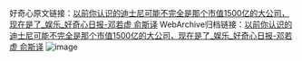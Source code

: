好奇心原文链接：[以前你认识的迪士尼可能不完全是那个市值1500亿的大公司，现在是了_娱乐_好奇心日报-邓若虚 俞斯译](https://www.qdaily.com/articles/4060.html)
WebArchive归档链接：[以前你认识的迪士尼可能不完全是那个市值1500亿的大公司，现在是了_娱乐_好奇心日报-邓若虚 俞斯译](http://web.archive.org/web/20190623153510/https://www.qdaily.com/articles/4060.html)
![image](http://ww3.sinaimg.cn/large/007d5XDply1g3vdvnk8ccj30macmk7wi)